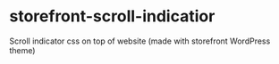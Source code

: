 # storefront-scroll-indicatior
Scroll indicator css on top of website (made with storefront WordPress theme)
